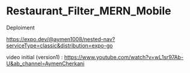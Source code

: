 # Restaurant_Filter_MERN_Mobile

Deploiment

https://expo.dev/@aymen1008/nested-nav?serviceType=classic&distribution=expo-go


video initial (version1)  :
https://www.youtube.com/watch?v=wL1sr97Ab-U&ab_channel=AymenCherkani

